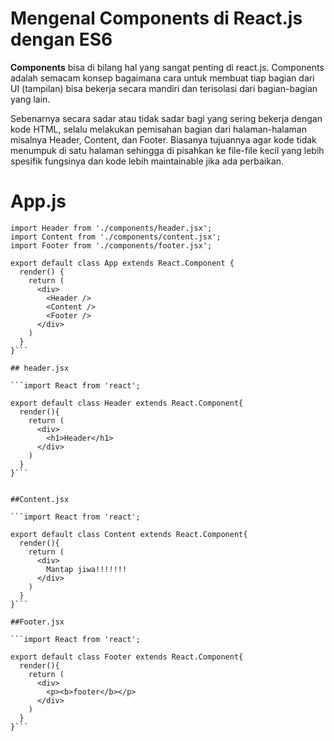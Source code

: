 Mengenal Components di React.js dengan ES6
===

**Components** bisa di bilang hal yang sangat penting di react.js. Components adalah semacam konsep bagaimana cara untuk membuat tiap bagian dari UI (tampilan) bisa bekerja secara mandiri dan terisolasi dari bagian-bagian yang lain.

Sebenarnya secara sadar atau tidak sadar bagi yang sering bekerja dengan kode HTML, selalu melakukan pemisahan bagian dari halaman-halaman misalnya Header, Content, dan Footer. Biasanya tujuannya agar kode tidak menumpuk di satu halaman sehingga di pisahkan ke file-file kecil yang lebih spesifik fungsinya dan kode lebih maintainable jika ada perbaikan.

App.js
=======
```import React from 'react';
import Header from './components/header.jsx';
import Content from './components/content.jsx';
import Footer from './components/footer.jsx';

export default class App extends React.Component {
  render() {
    return (
      <div>
        <Header />
        <Content />
        <Footer />
      </div>
    )
  }
}```

## header.jsx

```import React from 'react';

export default class Header extends React.Component{
  render(){
    return (
      <div>
        <h1>Header</h1>
      </div>
    )
  }
}```


##Content.jsx

```import React from 'react';

export default class Content extends React.Component{
  render(){
    return (
      <div>
        Mantap jiwa!!!!!!!
      </div>
    )
  }
}```

##Footer.jsx

```import React from 'react';

export default class Footer extends React.Component{
  render(){
    return (
      <div>
        <p><b>footer</b></p>
      </div>
    )
  }
}```
